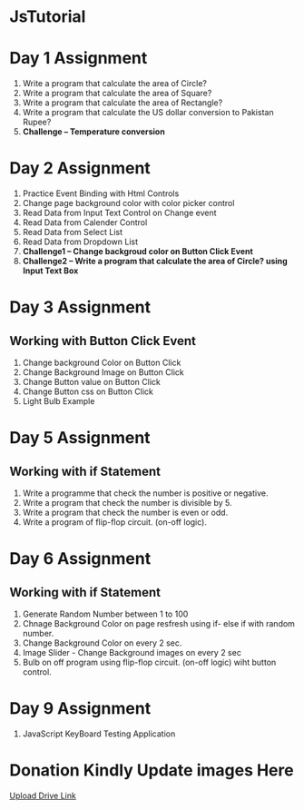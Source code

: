 # JsTutorial
#  Day 1 Assignment
   1.   Write a program that calculate the area of Circle?
   2.   Write a program that calculate the area of Square?
   3.   Write a program that calculate the area of Rectangle?
   4.   Write a program that calculate the US dollar conversion to Pakistan Rupee?
   5.   **Challenge – Temperature conversion** 
  
# Day 2 Assignment
   1. Practice Event Binding with Html Controls
   2. Change page background color with color picker control
   3. Read Data from Input Text Control on Change event
   4. Read Data from Calender Control
   5. Read Data from Select List
   6. Read Data from Dropdown List
   7. **Challenge1 – Change backgroud color on Button Click Event**
   8. **Challenge2 – Write a program that calculate the area of Circle? using Input Text Box**
# Day 3 Assignment
## Working with Button Click Event
   1. Change background Color on Button Click
   2. Change Background Image on Button Click
   3. Change Button value on Button Click
   4. Change Button css on Button Click
   5. Light Bulb Example 
# Day 5 Assignment
## Working with if Statement
   1. Write a programme that check the number is positive or negative.
   2. Write a program that check the number is divisible by 5.
   3. Write a program that check the number is even or odd.
   4. Write a program of flip-flop circuit. (on-off logic).
  
# Day 6 Assignment
## Working with if Statement
   1. Generate Random Number between 1 to 100
   2. Chnage Background Color on page resfresh using if- else  if with random number.
   3. Change Background Color on every 2 sec.
   4. Image Slider - Change Background images on every 2 sec
   4. Bulb on off program using flip-flop circuit. (on-off logic) wiht button control.

# Day 9 Assignment
   1. JavaScript KeyBoard Testing Application
 <script src="https://kit.fontawesome.com/c637592d13.js" crossorigin="anonymous"></script>

# Donation Kindly Update  images Here
[Upload Drive Link](https://drive.google.com/drive/folders/1QjNzaIiwLu0a5mOQ3nz9XGkB9H6gBQB2?usp=sharing)
